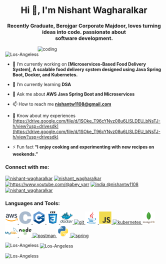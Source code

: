 
<h1 align="center">Hi 👋, I'm Nishant Wagharalkar</h1>
<h3 align="center">Recently Graduate, Berojgar Corporate Majdoor, loves turning ideas into code. passionate about <br>  software development.</h3>

<img align="right" alt="coding" width="400" src="https://i.giphy.com/media/v1.Y2lkPTc5MGI3NjExY3BnZ2RpaWgxenFjbjByOXFwZ24xd2M2YmVlcjN5Z255dGlzanp1ayZlcD12MV9pbnRlcm5hbF9naWZfYnlfaWQmY3Q9Zw/zOvBKUUEERdNm/giphy.gif">

<p align="left"> <img src="https://komarev.com/ghpvc/?username=Los-Angeless&label=Profile%20views&color=0e75b6&style=flat" alt="Los-Angeless" /> </p>


- 🔭 I’m currently working on **[Microservices-Based Food Delivery System], A scalable food delivery system designed using Java Spring Boot, Docker, and Kubernetes.**

- 🌱 I’m currently learning **DSA**

- 💬 Ask me about **AWS Java Spring Boot and Microservices**

- 📫 How to reach me **nishantw1108@gmail.com**

- 📄 Know about my experiences [https://drive.google.com/file/d/1SOke_T96cYNvz08u6LlSLDEU_bNsTJ-h/view?usp=drivesdk](https://drive.google.com/file/d/1SOke_T96cYNvz08u6LlSLDEU_bNsTJ-h/view?usp=drivesdk)

- ⚡ Fun fact **“I enjoy cooking and experimenting with new recipes on weekends.”**

<h3 align="left">Connect with me:</h3>
<p align="left">
<a href="https://linkedin.com/in/nishant-wagharalkar" target="blank"><img align="center" src="https://raw.githubusercontent.com/rahuldkjain/github-profile-readme-generator/master/src/images/icons/Social/linked-in-alt.svg" alt="nishant-wagharalkar" height="30" width="40" /></a>
<a href="https://instagram.com/nishant_wagharalkar" target="blank"><img align="center" src="https://raw.githubusercontent.com/rahuldkjain/github-profile-readme-generator/master/src/images/icons/Social/instagram.svg" alt="nishant_wagharalkar" height="30" width="40" /></a>
<a href="https://www.youtube.com/c/https://www.youtube.com/@abey_yarr" target="blank"><img align="center" src="https://raw.githubusercontent.com/rahuldkjain/github-profile-readme-generator/master/src/images/icons/Social/youtube.svg" alt="https://www.youtube.com/@abey_yarr" height="30" width="40" /></a>
<a href="https://www.hackerrank.com/india @nishantw1108" target="blank"><img align="center" src="https://raw.githubusercontent.com/rahuldkjain/github-profile-readme-generator/master/src/images/icons/Social/hackerrank.svg" alt="india @nishantw1108" height="30" width="40" /></a>
<a href="https://www.leetcode.com/nishant_wagharalkar" target="blank"><img align="center" src="https://raw.githubusercontent.com/rahuldkjain/github-profile-readme-generator/master/src/images/icons/Social/leet-code.svg" alt="nishant_wagharalkar" height="30" width="40" /></a>
</p>

<h3 align="left">Languages and Tools:</h3>
<p align="left"> <a href="https://aws.amazon.com" target="_blank" rel="noreferrer"> <img src="https://raw.githubusercontent.com/devicons/devicon/master/icons/amazonwebservices/amazonwebservices-original-wordmark.svg" alt="aws" width="40" height="40"/> </a> <a href="https://www.cprogramming.com/" target="_blank" rel="noreferrer"> <img src="https://raw.githubusercontent.com/devicons/devicon/master/icons/c/c-original.svg" alt="c" width="40" height="40"/> </a> <a href="https://www.w3schools.com/cpp/" target="_blank" rel="noreferrer"> <img src="https://raw.githubusercontent.com/devicons/devicon/master/icons/cplusplus/cplusplus-original.svg" alt="cplusplus" width="40" height="40"/> </a> <a href="https://www.w3schools.com/css/" target="_blank" rel="noreferrer"> <img src="https://raw.githubusercontent.com/devicons/devicon/master/icons/css3/css3-original-wordmark.svg" alt="css3" width="40" height="40"/> </a> <a href="https://www.docker.com/" target="_blank" rel="noreferrer"> <img src="https://raw.githubusercontent.com/devicons/devicon/master/icons/docker/docker-original-wordmark.svg" alt="docker" width="40" height="40"/> </a> <a href="https://git-scm.com/" target="_blank" rel="noreferrer"> <img src="https://www.vectorlogo.zone/logos/git-scm/git-scm-icon.svg" alt="git" width="40" height="40"/> </a> <a href="https://www.java.com" target="_blank" rel="noreferrer"> <img src="https://raw.githubusercontent.com/devicons/devicon/master/icons/java/java-original.svg" alt="java" width="40" height="40"/> </a> <a href="https://developer.mozilla.org/en-US/docs/Web/JavaScript" target="_blank" rel="noreferrer"> <img src="https://raw.githubusercontent.com/devicons/devicon/master/icons/javascript/javascript-original.svg" alt="javascript" width="40" height="40"/> </a> <a href="https://kubernetes.io" target="_blank" rel="noreferrer"> <img src="https://www.vectorlogo.zone/logos/kubernetes/kubernetes-icon.svg" alt="kubernetes" width="40" height="40"/> </a> <a href="https://www.mongodb.com/" target="_blank" rel="noreferrer"> <img src="https://raw.githubusercontent.com/devicons/devicon/master/icons/mongodb/mongodb-original-wordmark.svg" alt="mongodb" width="40" height="40"/> </a> <a href="https://www.mysql.com/" target="_blank" rel="noreferrer"> <img src="https://raw.githubusercontent.com/devicons/devicon/master/icons/mysql/mysql-original-wordmark.svg" alt="mysql" width="40" height="40"/> </a> <a href="https://nodejs.org" target="_blank" rel="noreferrer"> <img src="https://raw.githubusercontent.com/devicons/devicon/master/icons/nodejs/nodejs-original-wordmark.svg" alt="nodejs" width="40" height="40"/> </a> <a href="https://postman.com" target="_blank" rel="noreferrer"> <img src="https://www.vectorlogo.zone/logos/getpostman/getpostman-icon.svg" alt="postman" width="40" height="40"/> </a> <a href="https://www.python.org" target="_blank" rel="noreferrer"> <img src="https://raw.githubusercontent.com/devicons/devicon/master/icons/python/python-original.svg" alt="python" width="40" height="40"/> </a> <a href="https://spring.io/" target="_blank" rel="noreferrer"> <img src="https://www.vectorlogo.zone/logos/springio/springio-icon.svg" alt="spring" width="40" height="40"/> </a> </p>

<p><img align="left" src="https://github-readme-stats.vercel.app/api/top-langs?username=Los-Angeless&show_icons=true&locale=en&layout=compact" alt="Los-Angeless" /></p>

<p>&nbsp;<img align="center" src="https://github-readme-stats.vercel.app/api?username=Los-Angeless&show_icons=true&locale=en" alt="Los-Angeless" /></p>

<p><img align="center" src="https://github-readme-streak-stats.herokuapp.com/?user=Los-Angeless&" alt="Los-Angeless" /></p>
